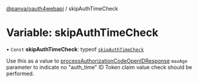 [@panva/oauth4webapi](../README.md) / skipAuthTimeCheck

# Variable: skipAuthTimeCheck

• `Const` **skipAuthTimeCheck**: typeof [`skipAuthTimeCheck`](skipAuthTimeCheck.md)

Use this as a value to [processAuthorizationCodeOpenIDResponse](../functions/processAuthorizationCodeOpenIDResponse.md) `maxAge`
parameter to indicate no "auth_time" ID Token claim value check should be performed.

